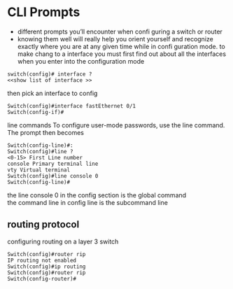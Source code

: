 
# CLI  Prompts 
- different prompts you’ll encounter when confi guring a switch or router 
- knowing them well will really help you orient yourself and recognize exactly where you are at any given time while in confi guration mode. 
to make chang to a interface you must first find out about all the interfaces 
when you enter into the configuration mode 
```
switch(config)# interface ? 
<<show list of interface >>
```
then pick an interface to config 
```
Switch(config)#interface fastEthernet 0/1
Switch(config-if)#
```
line commands 
To configure user-mode passwords, use the line command. The prompt then becomes
```
Switch(config-line)#:
Switch(config)#line ?
<0-15> First Line number
console Primary terminal line
vty Virtual terminal
Switch(config)#line console 0
Switch(config-line)#
```
the line console 0 in the config section is the global command  
the command line in config line is the subcommand line 
## routing protocol
configuring routing on a layer 3 switch 

```
Switch(config)#router rip
IP routing not enabled
Switch(config)#ip routing
Switch(config)#router rip
Switch(config-router)#
```

